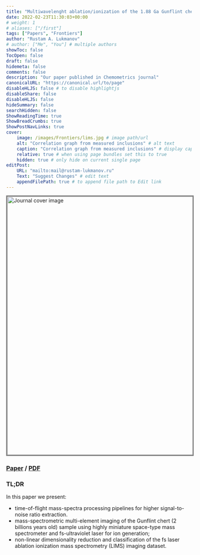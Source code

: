 ```yaml
---
title: "Multiwavelenght ablation/ionization of the 1.88 Ga Gunflint chert"
date: 2022-02-23T11:30:03+00:00
# weight: 1
# aliases: ["/first"]
tags: ["Papers", "Frontiers"]
author: "Rustam A. Lukmanov"
# author: ["Me", "You"] # multiple authors
showToc: false
TocOpen: false
draft: false
hidemeta: false
comments: false
description: "Our paper published in Chemometrics journal"
canonicalURL: "https://canonical.url/to/page"
disableHLJS: false # to disable highlightjs
disableShare: false
disableHLJS: false
hideSummary: false
searchHidden: false
ShowReadingTime: true
ShowBreadCrumbs: true
ShowPostNavLinks: true
cover:
    image: /images/Frontiers/lims.jpg # image path/url
    alt: "Correlation graph from measured inclusions" # alt text
    caption: "Correlation graph from measured inclusions" # display caption under cover
    relative: true # when using page bundles set this to true
    hidden: true # only hide on current single page
editPost:
    URL: "mailto:mail@rustam-lukmanov.ru"
    Text: "Suggest Changes" # edit text
    appendFilePath: true # to append file path to Edit link
---
```


<a  href= https://www.frontiersin.org/articles/10.3389/frai.2021.668163/full><img src='/images/Frontiers/lims.jpg' alt='Journal cover image' width='700'  padding ='50' align='middle' style="border:3px solid grey"></a>

### [Paper](https://www.frontiersin.org/articles/10.3389/frai.2021.668163/full) / [PDF](/PDF/frai-04-668163)

### TL;DR

In this paper we present:

- time-of-flight mass-spectra processing pipelines for higher signal-to-noise ratio extraction.
- mass-spectrometric multi-element imaging of the Gunflint chert (2 billions years old) sample using highly miniature space-type mass spectrometer and fs-ultraviolet laser for ion generation;
- non-linear dimensionality reduction and classification of the fs laser ablation ionization mass spectrometry (LIMS) imaging
  dataset.

